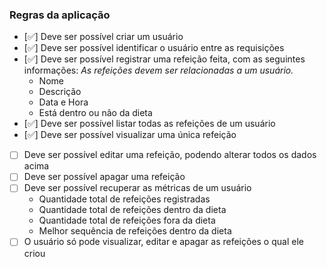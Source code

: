 ### Regras da aplicação

- [✅] Deve ser possível criar um usuário
- [✅] Deve ser possível identificar o usuário entre as requisições
- [✅] Deve ser possível registrar uma refeição feita, com as seguintes informações:
  _As refeições devem ser relacionadas a um usuário._
  - Nome
  - Descrição
  - Data e Hora
  - Está dentro ou não da dieta
- [✅] Deve ser possível listar todas as refeições de um usuário
- [✅] Deve ser possível visualizar uma única refeição
- [ ] Deve ser possível editar uma refeição, podendo alterar todos os dados acima
- [ ] Deve ser possível apagar uma refeição
- [ ] Deve ser possível recuperar as métricas de um usuário
  - Quantidade total de refeições registradas
  - Quantidade total de refeições dentro da dieta
  - Quantidade total de refeições fora da dieta
  - Melhor sequência de refeições dentro da dieta
- [ ] O usuário só pode visualizar, editar e apagar as refeições o qual ele criou
